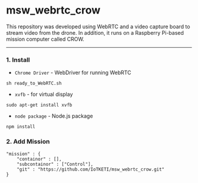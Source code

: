 # msw_webrtc_crow

This repository was developed using WebRTC and a video capture board to stream video from the drone.
In addition, it runs on a Raspberry Pi-based mission computer called CROW.
***

### 1. Install
- `Chrome Driver` - WebDriver for running WebRTC
```shell
sh ready_to_WebRTC.sh
```
- `xvfb` - for virtual display
```shell
sudo apt-get install xvfb
```
- `node package` - Node.js package
```shell
npm install
```

### 2. Add Mission
```
"mission" : {
    "containor" : [],
    "subcontainor" : ["Control"],
    "git" : "https://github.com/IoTKETI/msw_webrtc_crow.git"
}
```
